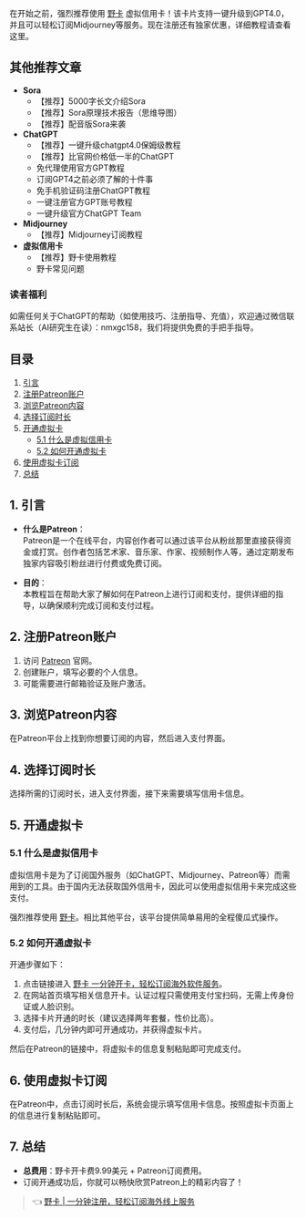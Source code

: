 在开始之前，强烈推荐使用 [野卡](https://bit.ly/bewildcard) 虚拟信用卡！该卡片支持一键升级到GPT4.0，并且可以轻松订阅Midjourney等服务。现在注册还有独家优惠，详细教程请查看这里。

## 其他推荐文章
- **Sora**
  - 【推荐】5000字长文介绍Sora
  - 【推荐】Sora原理技术报告（思维导图）
  - 【推荐】配音版Sora来袭
- **ChatGPT**
  - 【推荐】一键升级chatgpt4.0保姆级教程
  - 【推荐】比官网价格低一半的ChatGPT
  - 免代理使用官方GPT教程
  - 订阅GPT4之前必须了解的十件事
  - 免手机验证码注册ChatGPT教程
  - 一键注册官方GPT账号教程
  - 一键升级官方ChatGPT Team
- **Midjourney**
  - 【推荐】Midjourney订阅教程
- **虚拟信用卡**
  - 【推荐】野卡使用教程
  - 野卡常见问题

### 读者福利
如需任何关于ChatGPT的帮助（如使用技巧、注册指导、充值），欢迎通过微信联系站长（AI研究生在读）：nmxgc158，我们将提供免费的手把手指导。

## 目录
1. [引言](#引言)
2. [注册Patreon账户](#注册Patreon账户)
3. [浏览Patreon内容](#浏览Patreon内容)
4. [选择订阅时长](#选择订阅时长)
5. [开通虚拟卡](#开通虚拟卡)
   - [5.1 什么是虚拟信用卡](#51-什么是虚拟信用卡)
   - [5.2 如何开通虚拟卡](#52-如何开通虚拟卡)
6. [使用虚拟卡订阅](#使用虚拟卡订阅)
7. [总结](#总结)

## 1. 引言

- **什么是Patreon**：  
  Patreon是一个在线平台，内容创作者可以通过该平台从粉丝那里直接获得资金或打赏。创作者包括艺术家、音乐家、作家、视频制作人等，通过定期发布独家内容吸引粉丝进行付费或免费订阅。

- **目的**：  
  本教程旨在帮助大家了解如何在Patreon上进行订阅和支付，提供详细的指导，以确保顺利完成订阅和支付过程。

## 2. 注册Patreon账户

1. 访问 [Patreon](https://www.patreon.com/) 官网。
2. 创建账户，填写必要的个人信息。
3. 可能需要进行邮箱验证及账户激活。

## 3. 浏览Patreon内容

在Patreon平台上找到你想要订阅的内容，然后进入支付界面。

## 4. 选择订阅时长

选择所需的订阅时长，进入支付界面，接下来需要填写信用卡信息。

## 5. 开通虚拟卡

### 5.1 什么是虚拟信用卡
虚拟信用卡是为了订阅国外服务（如ChatGPT、Midjourney、Patreon等）而需用到的工具。由于国内无法获取国外信用卡，因此可以使用虚拟信用卡来完成这些支付。

强烈推荐使用 [野卡](https://bit.ly/bewildcard)。相比其他平台，该平台提供简单易用的全程傻瓜式操作。

### 5.2 如何开通虚拟卡
开通步骤如下：
1. 点击链接进入 [野卡 一分钟开卡，轻松订阅海外软件服务](https://bit.ly/bewildcard)。
2. 在网站首页填写相关信息开卡。认证过程只需使用支付宝扫码，无需上传身份证或人脸识别。
3. 选择卡片开通的时长（建议选择两年套餐，性价比高）。
4. 支付后，几分钟内即可开通成功，并获得虚拟卡片。

然后在Patreon的链接中，将虚拟卡的信息复制粘贴即可完成支付。

## 6. 使用虚拟卡订阅

在Patreon中，点击订阅时长后，系统会提示填写信用卡信息。按照虚拟卡页面上的信息进行复制粘贴即可。

## 7. 总结

- **总费用**：野卡开卡费9.99美元 + Patreon订阅费用。
- 订阅开通成功后，你就可以畅快欣赏Patreon上的精彩内容了！

> 👈 [野卡 | 一分钟注册，轻松订阅海外线上服务](https://bit.ly/bewildcard)